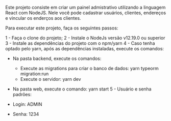 Este projeto consiste em criar um painel admistrativo utilizando a linguagem React com NodeJS.
Nele você pode cadastrar usuários, clientes, endereços e vincular os enderços aos clientes.

Para executar este projeto, faça os seguintes passos:

1 - Faça o clone do projeto;
2 - Instale o NodeJs versão v12.19.0 ou superior
3 - Instale as dependências do projeto com o npm/yarn
4 - Caso tenha optado pelo yarn, após as dependências instaladas, execute os comandos:
  - Na pasta backend, execute os comandos: 
    - Execute as migrations para criar o banco de dados: yarn typeorm migration:run
    - Execute o servidor: yarn dev
    
  - Na pasta web, execute o comando: yarn start
5 - Usuário e senha padrões:
  - Login: ADMIN
  - Senha: 1234
